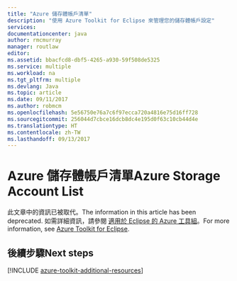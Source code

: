 ```yaml
---
title: "Azure 儲存體帳戶清單"
description: "使用 Azure Toolkit for Eclipse 來管理您的儲存體帳戶設定"
services: 
documentationcenter: java
author: rmcmurray
manager: routlaw
editor: 
ms.assetid: bbacfcd8-dbf5-4265-a930-59f508de5325
ms.service: multiple
ms.workload: na
ms.tgt_pltfrm: multiple
ms.devlang: Java
ms.topic: article
ms.date: 09/11/2017
ms.author: robmcm
ms.openlocfilehash: 5e56750e76a7c6f97ecca720a4816e75d16ff728
ms.sourcegitcommit: 256044d7cbce16dcb8dc4e195d0f63c10cb44d4e
ms.translationtype: HT
ms.contentlocale: zh-TW
ms.lasthandoff: 09/13/2017
---
```

# <a name="azure-storage-account-list"></a><span data-ttu-id="ee5eb-103">Azure 儲存體帳戶清單</span><span class="sxs-lookup"><span data-stu-id="ee5eb-103">Azure Storage Account List</span></span>

<span data-ttu-id="ee5eb-104">此文章中的資訊已被取代。</span><span class="sxs-lookup"><span data-stu-id="ee5eb-104">The information in this article has been deprecated.</span></span> <span data-ttu-id="ee5eb-105">如需詳細資訊，請參閱 [適用於 Eclipse 的 Azure 工具組](azure-toolkit-for-eclipse.md)。</span><span class="sxs-lookup"><span data-stu-id="ee5eb-105">For more information, see [Azure Toolkit for Eclipse](azure-toolkit-for-eclipse.md).</span></span>

## <a name="next-steps"></a><span data-ttu-id="ee5eb-106">後續步驟</span><span class="sxs-lookup"><span data-stu-id="ee5eb-106">Next steps</span></span>

[!INCLUDE [azure-toolkit-additional-resources](../includes/azure-toolkit-additional-resources.md)]
